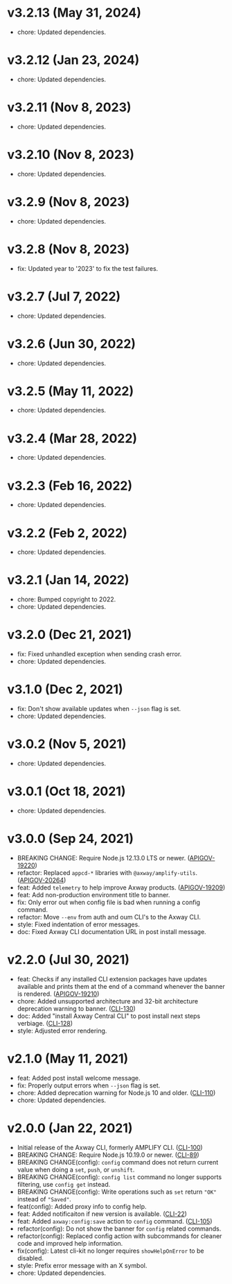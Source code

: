 # v3.2.13 (May 31, 2024)

- chore: Updated dependencies.

# v3.2.12 (Jan 23, 2024)

- chore: Updated dependencies.

# v3.2.11 (Nov 8, 2023)

- chore: Updated dependencies.

# v3.2.10 (Nov 8, 2023)

- chore: Updated dependencies.

# v3.2.9 (Nov 8, 2023)

- chore: Updated dependencies.

# v3.2.8 (Nov 8, 2023)

- fix: Updated year to '2023' to fix the test failures.

# v3.2.7 (Jul 7, 2022)

- chore: Updated dependencies.

# v3.2.6 (Jun 30, 2022)

- chore: Updated dependencies.

# v3.2.5 (May 11, 2022)

- chore: Updated dependencies.

# v3.2.4 (Mar 28, 2022)

- chore: Updated dependencies.

# v3.2.3 (Feb 16, 2022)

- chore: Updated dependencies.

# v3.2.2 (Feb 2, 2022)

- chore: Updated dependencies.

# v3.2.1 (Jan 14, 2022)

- chore: Bumped copyright to 2022.
- chore: Updated dependencies.

# v3.2.0 (Dec 21, 2021)

- fix: Fixed unhandled exception when sending crash error.
- chore: Updated dependencies.

# v3.1.0 (Dec 2, 2021)

- fix: Don't show available updates when `--json` flag is set.
- chore: Updated dependencies.

# v3.0.2 (Nov 5, 2021)

- chore: Updated dependencies.

# v3.0.1 (Oct 18, 2021)

- chore: Updated dependencies.

# v3.0.0 (Sep 24, 2021)

- BREAKING CHANGE: Require Node.js 12.13.0 LTS or newer.
  ([APIGOV-19220](https://jira.axway.com/browse/APIGOV-19220))
- refactor: Replaced `appcd-*` libraries with `@axway/amplify-utils`.
  ([APIGOV-20264](https://jira.axway.com/browse/APIGOV-20264))
- feat: Added `telemetry` to help improve Axway products.
  ([APIGOV-19209](https://jira.axway.com/browse/APIGOV-19209))
- feat: Add non-production environment title to banner.
- fix: Only error out when config file is bad when running a config command.
- refactor: Move `--env` from auth and oum CLI's to the Axway CLI.
- style: Fixed indentation of error messages.
- doc: Fixed Axway CLI documentation URL in post install message.

# v2.2.0 (Jul 30, 2021)

- feat: Checks if any installed CLI extension packages have updates available and prints them
  at the end of a command whenever the banner is rendered.
  ([APIGOV-19210](https://jira.axway.com/browse/APIGOV-19210))
- chore: Added unsupported architecture and 32-bit architecture deprecation warning to banner.
  ([CLI-130](https://jira.axway.com/browse/CLI-130))
- doc: Added "install Axway Central CLI" to post install next steps verbiage.
  ([CLI-128](https://jira.axway.com/browse/CLI-128))
- style: Adjusted error rendering.

# v2.1.0 (May 11, 2021)

- feat: Added post install welcome message.
- fix: Properly output errors when `--json` flag is set.
- chore: Added deprecation warning for Node.js 10 and older.
  ([CLI-110](https://jira.axway.com/browse/CLI-110))
- chore: Updated dependencies.

# v2.0.0 (Jan 22, 2021)

- Initial release of the Axway CLI, formerly AMPLIFY CLI.
  ([CLI-100](https://jira.axway.com/browse/CLI-100))
- BREAKING CHANGE: Require Node.js 10.19.0 or newer.
  ([CLI-89](https://jira.axway.com/browse/CLI-89))
- BREAKING CHANGE(config): `config` command does not return current value when doing a `set`,
  `push`, or `unshift`.
- BREAKING CHANGE(config): `config list` command no longer supports filtering, use `config get`
  instead.
- BREAKING CHANGE(config): Write operations such as `set` return `"OK"` instead of `"Saved"`.
- feat(config): Added proxy info to config help.
- feat: Added notificaiton if new version is available.
  ([CLI-22](https://jira.axway.com/browse/CLI-22))
- feat: Added `axway:config:save` action to `config` command.
  ([CLI-105](https://jira.axway.com/browse/CLI-105))
- refactor(config): Do not show the banner for `config` related commands.
- refactor(config): Replaced config action with subcommands for cleaner code and improved help
  information.
- fix(config): Latest cli-kit no longer requires `showHelpOnError` to be disabled.
- style: Prefix error message with an X symbol.
- chore: Updated dependencies.
